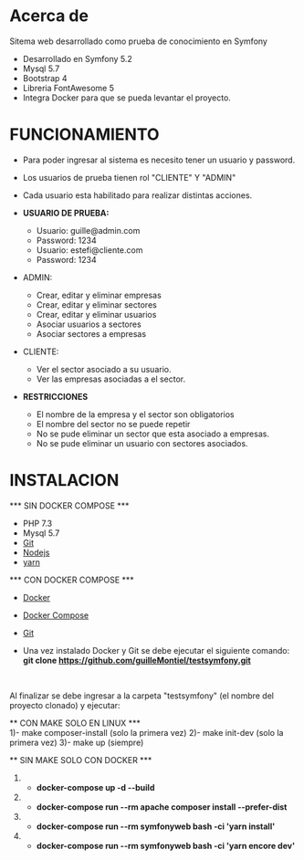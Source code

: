 # Acerca de

Sitema web desarrollado como prueba de conocimiento en Symfony

- Desarrollado en Symfony 5.2
- Mysql 5.7
- Bootstrap 4
- Libreria FontAwesome 5
- Integra Docker para que se pueda levantar el proyecto.

# FUNCIONAMIENTO
- Para poder ingresar al sistema es necesito tener un usuario y password.
- Los usuarios de prueba tienen rol "CLIENTE" Y "ADMIN"
- Cada usuario esta habilitado para realizar distintas acciones.
- <b>USUARIO DE PRUEBA: </b>
    <ul>
        <li>Usuario: guille@admin.com</li>
        <li>Password: 1234</li>
        <li>Usuario: estefi@cliente.com</li>
        <li>Password: 1234</li>
    </ul>
- ADMIN:
    <ul>
        <li>Crear, editar y eliminar empresas</li>
        <li>Crear, editar y eliminar sectores</li>
        <li>Crear, editar y eliminar usuarios</li>
        <li>Asociar usuarios a sectores</li>
        <li>Asociar sectores a empresas</li>
    </ul>
- CLIENTE:
    <ul>
        <li>Ver el sector asociado a su usuario.</li>
        <li>Ver las empresas asociadas a el sector.</li>
    </ul>

- <b>RESTRICCIONES</b>
    <ul>
        <li>El nombre de la empresa y el sector son obligatorios</li>
        <li>El nombre del sector no se puede repetir</li>
        <li>No se pude eliminar un sector que esta asociado a empresas.</li>
        <li>No se pude eliminar un usuario con sectores asociados.</li>
    </ul>



# INSTALACION

*** SIN DOCKER COMPOSE ***
- PHP 7.3
- Mysql 5.7
- <a href="https://git-scm.com/book/en/v2/Getting-Started-Installing-Git" target="_blank">Git</a>
- <a href="https://nodejs.org/es/download/" target="_blank">Nodejs</a>
- <a target="_blank" href="https://yarnpkg.com/getting-started/install">yarn</a>

*** CON DOCKER COMPOSE ***
- <a href="https://docs.docker.com/engine/install/" target="_blank">Docker</a>
- <a href="https://docs.docker.com/compose/install/" target="_blank"> Docker Compose </a>
- <a href="https://git-scm.com/book/en/v2/Getting-Started-Installing-Git" target="_blank">Git</a>

- Una vez instalado Docker y Git se debe ejecutar el siguiente comando:<br>
<b>git clone https://github.com/guilleMontiel/testsymfony.git</b>
<br>

Al finalizar se debe ingresar a la carpeta "testsymfony" (el nombre del proyecto clonado) y ejecutar:<br>

** CON MAKE SOLO EN LINUX ***<br>
1)- make composer-install (solo la primera vez)
2)- make init-dev  (solo la primera vez)
3)- make up (siempre)

** SIN MAKE SOLO CON DOCKER ***<br>
1) - <b>docker-compose up -d --build</b>
2) - <b>docker-compose run --rm apache composer install --prefer-dist</b>
1) - <b>docker-compose run --rm symfonyweb bash -ci 'yarn install'</b>
1) - <b>docker-compose run --rm symfonyweb bash -ci 'yarn encore dev'</b>


